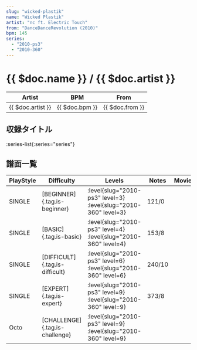 ```yaml
---
slug: "wicked-plastik"
name: "Wicked Plastik"
artist: "nc ft. Electric Touch"
from: "DanceDanceRevolution (2010)"
bpm: 145
series:
  - "2010-ps3"
  - "2010-360"
---
```


# {{ $doc.name }} / {{ $doc.artist }}

|Artist|BPM|From|
|------|---|----|
|{{ $doc.artist }}|{{ $doc.bpm }}|{{ $doc.from }}|

## 収録タイトル

:series-list{:series="series"}

## 譜面一覧

|PlayStyle|Difficulty|Levels|Notes|Movie|
|---------|----------|------|-----|-----|
|SINGLE|[BEGINNER]{.tag.is-beginner}|<div class="field is-grouped is-grouped-multiline"> :level{slug="2010-ps3" level=3} :level{slug="2010-360" level=3}</div>|121/0||
|SINGLE|[BASIC]{.tag.is-basic}|<div class="field is-grouped is-grouped-multiline"> :level{slug="2010-ps3" level=4} :level{slug="2010-360" level=4}</div>|153/8||
|SINGLE|[DIFFICULT]{.tag.is-difficult}|<div class="field is-grouped is-grouped-multiline"> :level{slug="2010-ps3" level=6} :level{slug="2010-360" level=6}</div>|240/10||
|SINGLE|[EXPERT]{.tag.is-expert}|<div class="field is-grouped is-grouped-multiline"> :level{slug="2010-ps3" level=9} :level{slug="2010-360" level=9}</div>|373/8||
|Octo|[CHALLENGE]{.tag.is-challenge}|<div class="field is-grouped is-grouped-multiline"> :level{slug="2010-ps3" level=9} :level{slug="2010-360" level=9}</div>|||
